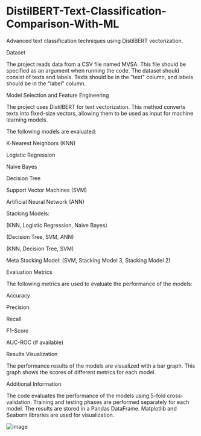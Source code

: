 # DistilBERT-Text-Classification-Comparison-With-ML
Advanced text classification techniques using DistilBERT vectorization.

Dataset

The project reads data from a CSV file named MVSA. This file should be specified as an argument when running the code. The dataset should consist of texts and labels. Texts should be in the "text" column, and labels should be in the "label" column.

Model Selection and Feature Engineering

The project uses DistilBERT for text vectorization. This method converts texts into fixed-size vectors, allowing them to be used as input for machine learning models.

The following models are evaluated:

K-Nearest Neighbors (KNN)

Logistic Regression

Naive Bayes

Decision Tree

Support Vector Machines (SVM)

Artificial Neural Network (ANN)

Stacking Models:

(KNN, Logistic Regression, Naive Bayes)

(Decision Tree, SVM, ANN)

(KNN, Decision Tree, SVM)

Meta Stacking Model: (SVM, Stacking Model 3, Stacking Model 2)

Evaluation Metrics

The following metrics are used to evaluate the performance of the models:

Accuracy

Precision

Recall

F1-Score

AUC-ROC (if available)

Results Visualization

The performance results of the models are visualized with a bar graph. This graph shows the scores of different metrics for each model.

Additional Information

The code evaluates the performance of the models using 5-fold cross-validation.
Training and testing phases are performed separately for each model.
The results are stored in a Pandas DataFrame.
Matplotlib and Seaborn libraries are used for visualization.



![image](https://github.com/user-attachments/assets/a0d4818a-4fca-46a5-b508-4a0188dd4b2e)
